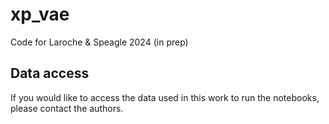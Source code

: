 # xp_vae
Code for Laroche &amp; Speagle 2024 (in prep)

## Data access
If you would like to access the data used in this work to run the notebooks, please contact the authors.
